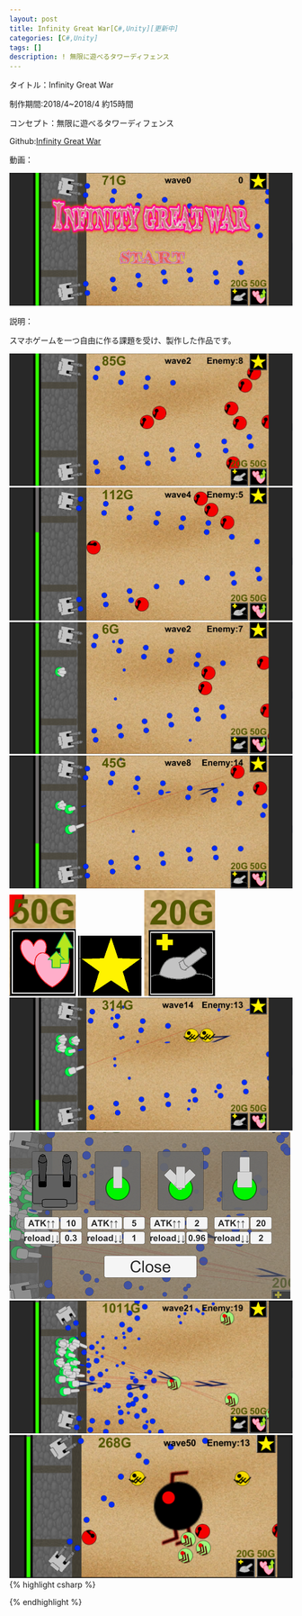 ```yaml
---
layout: post
title: Infinity Great War[C#,Unity][更新中]
categories: [C#,Unity]
tags: []
description: ! 無限に遊べるタワーディフェンス
---
```

タイトル：Infinity Great War

制作期間:2018/4~2018/4 約15時間

コンセプト：無限に遊べるタワーディフェンス

Github:[Infinity Great War](https://github.com/savioleung/Infinity-Great-War)

動画：

![igw](https://raw.githubusercontent.com/savioleung/savioleung.github.io/master/images/igw/igw_1.png)

説明：

スマホゲームを一つ自由に作る課題を受け、製作した作品です。



![igw](https://raw.githubusercontent.com/savioleung/savioleung.github.io/master/images/igw/igw_2.png)
![igw](https://raw.githubusercontent.com/savioleung/savioleung.github.io/master/images/igw/igw_3.png)
![igw](https://raw.githubusercontent.com/savioleung/savioleung.github.io/master/images/igw/igw_4.png)
![igw](https://raw.githubusercontent.com/savioleung/savioleung.github.io/master/images/igw/igw_5.png)
![igw](https://raw.githubusercontent.com/savioleung/savioleung.github.io/master/images/igw/igw_6.png)
![igw](https://raw.githubusercontent.com/savioleung/savioleung.github.io/master/images/igw/igw_7.png)
![igw](https://raw.githubusercontent.com/savioleung/savioleung.github.io/master/images/igw/igw_8.png)
![igw](https://raw.githubusercontent.com/savioleung/savioleung.github.io/master/images/igw/igw_9.png)
![igw](https://raw.githubusercontent.com/savioleung/savioleung.github.io/master/images/igw/igw_10.png)
![igw](https://raw.githubusercontent.com/savioleung/savioleung.github.io/master/images/igw/igw_11.png)
![igw](https://raw.githubusercontent.com/savioleung/savioleung.github.io/master/images/igw/igw_12.png)
{% highlight csharp %}

{% endhighlight %}
